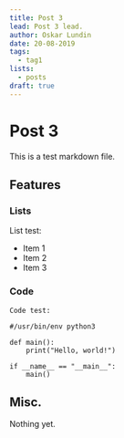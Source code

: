 ```yaml
---
title: Post 3
lead: Post 3 lead.
author: Oskar Lundin
date: 20-08-2019
tags:
  - tag1
lists:
  - posts
draft: true
---
```


# Post 3

This is a test markdown file.

## Features

### Lists

List test:

- Item 1
- Item 2
- Item 3

### Code

    Code test:
    
    #/usr/bin/env python3
    
    def main():
        print("Hello, world!")
    
    if __name__ == "__main__":
        main()


## Misc.

Nothing yet.